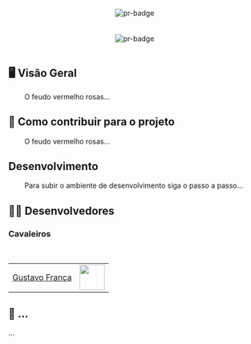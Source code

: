<br>
<div align="center">
  <img alt="pr-badge" src="https://i.ibb.co/jvvv38m/Feudo-Vermelho-Rosas.png"/>
</div>
<br>

<br>
<div align="center">
  <img alt="pr-badge" src="https://img.shields.io/badge/contribuitors-7-green"/>
</div>
<br>

## 🖥️ Visão Geral

<p align="justify"> &emsp;&emsp;
  O feudo vermelho rosas... 
</p>

## 🤝 Como contribuir para o projeto
<p align="justify"> &emsp;&emsp;
  O feudo vermelho rosas... 
</p>

## Desenvolvimento

<p align="justify"> &emsp;&emsp;
  Para subir o ambiente de desenvolvimento siga o passo a passo...
</p>



## 🧑‍💻 Desenvolvedores
### Cavaleiros

<div id="div1">
<br>
<table>
     <tr>
     	<td><a href="https://github.com/GustavoFBS">Gustavo França</a></td>
     	<td><a href="https://github.com/GustavoFBS"><img src="https://avatars.githubusercontent.com/u/61592832?v=4" width="50px;"</a></td>
    </tr>
</table>
</div>


## 📄 ...

...


